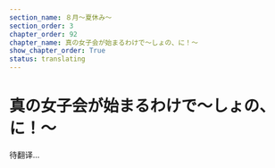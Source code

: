 ```yaml
---
section_name: ８月～夏休み～
section_order: 3
chapter_order: 92
chapter_name: 真の女子会が始まるわけで～しょの、に！～
show_chapter_order: True
status: translating
---
```


# 真の女子会が始まるわけで～しょの、に！～
待翻译...
